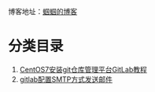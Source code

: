 博客地址：[蝈蝈的博客](http://blog.csdn.net/gnail_oug)

# 分类目录

1. [CentOS7安装git仓库管理平台GitLab教程](git_001.md)
1. [gitlab配置SMTP方式发送邮件](git_002.md)












